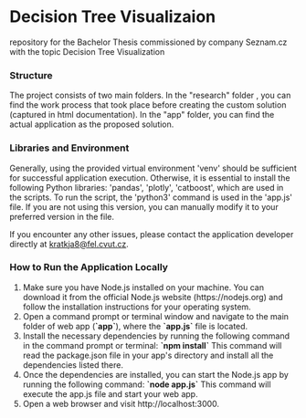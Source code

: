 # Decision Tree Visualizaion

repository for the Bachelor Thesis commissioned by company Seznam.cz with the topic Decision Tree Visualization  
  
### Structure

The project consists of two main folders. In the "research" folder , you can find the work process that took place before creating the custom solution (captured in html documentation). In the "app" folder, you can find the actual application as the proposed solution.


### Libraries and Environment

Generally, using the provided virtual environment 'venv' should be sufficient for successful application execution. Otherwise, it is essential to install the following Python libraries: 'pandas', 'plotly', 'catboost', which are used in the scripts. To run the script, the 'python3' command is used in the 'app.js' file. If you are not using this version, you can manually modify it to your preferred version in the file.

If you encounter any other issues, please contact the application developer directly at kratkja8@fel.cvut.cz.
  
### How to Run the Application Locally

<ol>
  <li>Make sure you have Node.js installed on your machine. You can download it from the official Node.js website (https://nodejs.org) and follow the installation instructions for your operating system.</li>
  <li>Open a command prompt or terminal window and navigate to the main folder of web app (<b>`app`</b>), where the <b>`app.js`</b> file is located.</li>
  <li>Install the necessary dependencies by running the following command in the command prompt or terminal:  
  <b>`npm install`</b>  
  This command will read the package.json file in your app's directory and install all the dependencies listed there.</li>
  <li>Once the dependencies are installed, you can start the Node.js app by running the following command:  
  <b>`node app.js`</b>  
  This command will execute the app.js file and start your web app.</li>
  <li>Open a web browser and visit http://localhost:3000.</li>
</ol>







